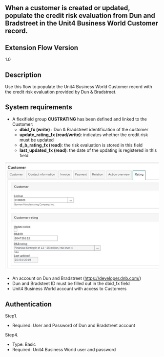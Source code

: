 ## When a customer is created or updated, populate the credit risk evaluation from Dun and Bradstreet in the Unit4 Business World Customer record.

## Extension Flow Version
1.0

## Description

Use this flow to populate the Unit4 Business World Customer record with the credit risk evaluation provided by Dun & Bradstreet. 

## System requirements
- A flexifield group **CUSTRATING** has been defined and linked to the Customer:
    * **dbid_fx (write)** : Dun & Bradstreet identification of the customer
    * **update_rating_fx (read/write)**: indicates whether the credit risk must be updated
    * **d_b_rating_fx (read)**: the risk evaluation is stored in this field
    * **last_updated_fx (read)**: the date of the updating is registered in this field
 
![broken image](/ExtensionsFlows/U4BusinessWorld/CheckCustomerCreditRisk/Images/CheckCreditRisk_1.JPG)
- An account on Dun and Bradstreet (https://developer.dnb.com/)
- Dun and Bradsteet ID must be filled out in the dbid_fx field
- Unit4 Business World account with access to Customers

## Authentication

Step1. 
- Required: User and Password of Dun and Bradstreet account

Step4.
- Type: Basic
- Required: Unit4 Business World user and password





